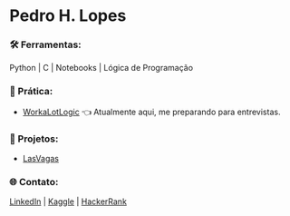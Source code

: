 # Pedro H. Lopes 

### 🛠️ Ferramentas:
Python | C | Notebooks | Lógica de Programação

### 💪 Prática:  
- [WorkaLotLogic](https://github.com/LopesHPedro/WorkaLotLogic/) 👈 Atualmente aqui, me preparando para entrevistas.

### 📂 Projetos:  
- [LasVagas](https://github.com/LopesHPedro/LasVagas)

### 🌐 Contato:
[LinkedIn](https://www.linkedin.com/in/lopeshpedro/) | [Kaggle](https://www.kaggle.com/lopeshpedro) | [HackerRank](https://www.hackerrank.com/profile/LopesHPedro)
